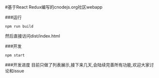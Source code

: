 #基于React Redux编写的cnodejs.org社区webapp 

###运行
```shell
npm run build
```
然后直接访问dist/index.html


###开发
```shell
npm start
```

###开发进度
目前只做了列表展示,接下来几天,会陆续完善所有功能,欢迎大家讨论和issue